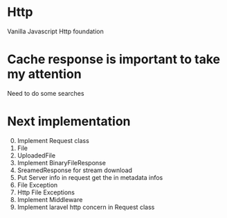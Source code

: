 # Http
Vanilla Javascript Http foundation

# Cache response is important to take my attention
Need to do some searches

# Next implementation
0. Implement Request class
1. File
2. UploadedFile
3. Implement BinaryFileResponse
4. SreamedResponse for stream download
5. Put Server info in request get the in metadata infos
6. File Exception
7. Http File Exceptions
8. Implement Middleware
9. Implement laravel http concern in Request class
